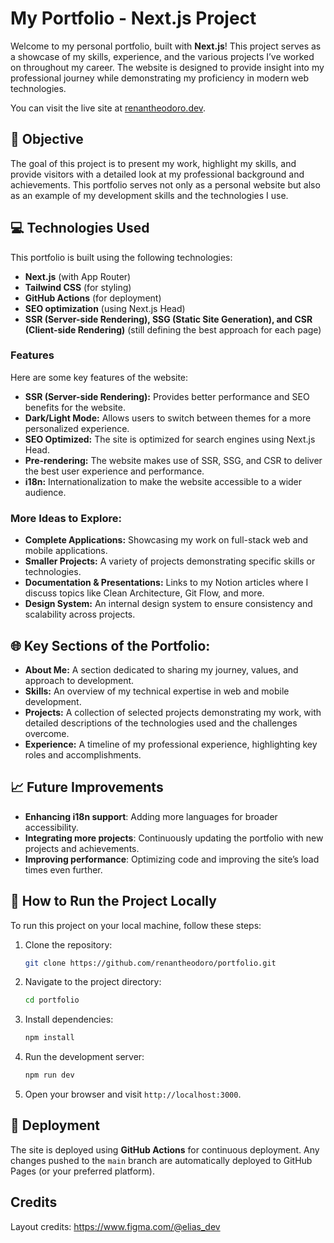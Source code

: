# My Portfolio - Next.js Project

Welcome to my personal portfolio, built with **Next.js**! This project serves as a showcase of my skills, experience, and the various projects I’ve worked on throughout my career. The website is designed to provide insight into my professional journey while demonstrating my proficiency in modern web technologies.

You can visit the live site at [renantheodoro.dev](https://renantheodoro.dev).

## 🚀 Objective
The goal of this project is to present my work, highlight my skills, and provide visitors with a detailed look at my professional background and achievements. This portfolio serves not only as a personal website but also as an example of my development skills and the technologies I use.

## 💻 Technologies Used
This portfolio is built using the following technologies:

- **Next.js** (with App Router)
- **Tailwind CSS** (for styling)
- **GitHub Actions** (for deployment)
- **SEO optimization** (using Next.js Head)
- **SSR (Server-side Rendering), SSG (Static Site Generation), and CSR (Client-side Rendering)** (still defining the best approach for each page)

### Features
Here are some key features of the website:

- **SSR (Server-side Rendering):** Provides better performance and SEO benefits for the website.
- **Dark/Light Mode:** Allows users to switch between themes for a more personalized experience.
- **SEO Optimized:** The site is optimized for search engines using Next.js Head.
- **Pre-rendering:** The website makes use of SSR, SSG, and CSR to deliver the best user experience and performance.
- **i18n:** Internationalization to make the website accessible to a wider audience.

### More Ideas to Explore:
- **Complete Applications:** Showcasing my work on full-stack web and mobile applications.
- **Smaller Projects:** A variety of projects demonstrating specific skills or technologies.
- **Documentation & Presentations:** Links to my Notion articles where I discuss topics like Clean Architecture, Git Flow, and more.
- **Design System:** An internal design system to ensure consistency and scalability across projects.

## 🌐 Key Sections of the Portfolio:
- **About Me:** A section dedicated to sharing my journey, values, and approach to development.
- **Skills:** An overview of my technical expertise in web and mobile development.
- **Projects:** A collection of selected projects demonstrating my work, with detailed descriptions of the technologies used and the challenges overcome.
- **Experience:** A timeline of my professional experience, highlighting key roles and accomplishments.

## 📈 Future Improvements
- **Enhancing i18n support**: Adding more languages for broader accessibility.
- **Integrating more projects**: Continuously updating the portfolio with new projects and achievements.
- **Improving performance**: Optimizing code and improving the site’s load times even further.

## 🚀 How to Run the Project Locally
To run this project on your local machine, follow these steps:

1. Clone the repository:
   ```bash
   git clone https://github.com/renantheodoro/portfolio.git
   ```
2. Navigate to the project directory:
   ```bash
   cd portfolio
   ```
3. Install dependencies:
   ```bash
   npm install
   ```
4. Run the development server:
   ```bash
   npm run dev
   ```
5. Open your browser and visit `http://localhost:3000`.

## 🌟 Deployment
The site is deployed using **GitHub Actions** for continuous deployment. Any changes pushed to the `main` branch are automatically deployed to GitHub Pages (or your preferred platform).

## Credits

Layout credits: https://www.figma.com/@elias_dev